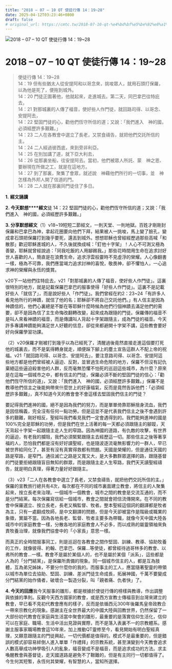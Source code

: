 ```yaml
---
title: "2018 – 07 – 10 QT 使徒行傳 14：19~28"
date: 2025-04-12T03:23:46+0800
draft: false
# original_url: https://cmtc.tw/2018-07-10-qt-%e4%bd%bf%e5%be%92%e8%a1%8c%e5%82%b3-14%ef%bc%9a1928
---
```


![2018 – 07 – 10 QT 使徒行傳 14：19~28](/images/qt.jpg   "2018 – 07 – 10 QT 使徒行傳 14：19~28")

# 2018 – 07 – 10 QT 使徒行傳 14：19~28

> 使徒行傳 14：19~28  
> 14：19 但有些猶太人從安提阿和以哥念來，挑唆眾人，就用石頭打保羅，以為他是死了，便拖到城外。  
> 14：20 門徒正圍著他，他就起來，走進城去。第二天，同巴拿巴往特庇去，  
> 14：21 對那城裏的人傳了福音，使好些人作門徒，就回路司得、以哥念、安提阿去，  
> 14：22 堅固門徒的心，勸他們恆守所信的道；又說：「我們進入　神的國，必須經歷許多艱難。」  
> 14：23 二人在各教會中選立了長老，又禁食禱告，就把他們交託所信的主。  
> 14：24 二人經過彼西底，來到旁非利亞。  
> 14：25 在別加講了道，就下亞大利去，  
> 14：26 從那裏坐船，往安提阿去。當初，他們被眾人所託、蒙　神之恩、要辦現在所做之工，就是在這地方。  
> 14：27 到了那裏，聚集了會眾，就述說　神藉他們所行的一切事，並　神怎樣為外邦人開了信道的門。  
> 14：28 二人就在那裏同門徒住了多日。

**1.** **經文誦讀**

**2. 今天默想****經文**徒 14：22 堅固門徒的心，勸他們恆守所信的道；又說：「我們進入　神的國，必須經歷許多艱難。」

**3. 分享默想經文**（1）v18~19短短二節經文，一則天堂、一則地獄。百姓才剛剛封保羅和巴拿巴為神，拿起花圈要向他們下拜，結果被人一挑唆，馬上變了臉孔，變成拿石頭把保羅打到幾乎要死，還丟到城外。想想耶穌也曾經經歷過那些高喊「和散那」歡迎耶穌進城的人，不久後就換成喊：「釘他十字架」！人心不可測又極為善變，耶穌就曾經說過：「同我吃飯的人用腳踢我。」那些花時間用生命在追求討好世人喜歡的人，簡直是在浪費生命，追求浮雲般霎時不見虛浮的榮耀。人心像翻書一樣，極為不可靠，我們應當竭力追求討神的喜悅，敬畏神，卻不懼怕人，一心追求神的榮耀與永恆的獎賞。

v20下一站他們往特庇去，v21「對那城裏的人傳了福音，使好些人作門徒」。這裏很特別的地方，就是記載保羅巴拿巴的服事使得「好些人作門徒」。這裏不是記載好些人「就信了」，而是說好些人「作門徒」。我們曾經在約2：23~24「有許多人看見他所行的神蹟，就信了他的名；耶穌卻不將自己交託他們。」有人信主是因為神蹟信的，他們心裏總是不斷在等耶穌什麼時候為他們行個神蹟去滿足他們的需要，卻不是因為信了主生命悔改翻轉改變，起來成為跟隨的門徒。保羅傳的福音不是叫人來看神蹟的福音，而是傳講叫人背起十字架跟隨主，成為門徒的福音。今天許多專講神蹟能夠滿足世人好聽的信息，卻從來都避開十字架不講，這些教會要好好向保羅學習功課。

（2）v20保羅才剛被打到幾乎以為已經死了，清醒過後竟然直接走進這個要打死他的城裏去，而不是氣得轉身就走，順便跺下腳上的塵土宣告這群人不配上帝的祝福。v21「就回路司得、以哥念、安提阿去」，要注意路司得、以哥念、安提阿這些地方都是他們曾經被人逼迫、反對，並冒過生命危險的地方，保羅不但沒有記仇棄絕這些逼迫殺害他的人群，反而毫無恐懼不怕死的巡迴這些城市，為什麼？原來是在這每一個城市之中，都有信主的門徒，保羅必須不斷的堅固門徒的信心：「勸他們恆守所信的道」，又說：「我們進入　神的國，必須經歷許多艱難。」保羅不是教導他們信主之後能夠帶來什麼世上的好康福氣，反而是竟然告訴他們：「必須經歷許多艱難」，真不知道今天的教會會不會這樣去堅固我們信主的門徒？

要記得我們進神的國，絕不是因為我們的努力，而是單單倚靠耶穌捨身流血，我們是因信稱義，完全沒有任何一點功勞。但是這並不是代表我們信主之後不會遇到許多的艱難，剛好相反，聖經叫我們看見我們一定會遇得到的。我們能夠進神的國是100%完全是耶穌的功勞，但是我們在世上活著的每一天都必須跟隨主的腳蹤，天天背起十字架一起跟隨主走人生的窄路。因為神國的道路，有仇敵的攻擊，有世界的逼迫，有老我的攔阻，我們必須緊緊跟隨主去經歷這一切。那些信主之後等著享福的人，恐怕我們都是沒有好好讀聖經，也是隨波逐流毫無影響力的一群人，早已被世界給同化了，甚至有沒有真實得救都有問題。天國是榮耀的，但是通往天國的路是窄路，是窄門。通往滅亡之路是又寬又大，是大多數群眾選擇的路，跟隨基督的門徒要拒絕跟隨盲目無知的群眾，而是跟隨主走人生窄路，我們天天讀聖經禱告，就是明白真理，得著力量好好跟隨主。

（3）v23「二人在各教會中選立了長老，又禁食禱告，就把他們交託所信的主。」保羅的宣教旅行總共有4次，每次都在不同的城市裏面建立教會，將信主的人聚集起來，按立長老來治理。一個城市一個教會，城市之間的教會是交流互通的，而不是分門結黨。每次保羅寫信給一個城市，教會之間就會把信流傳開來。在不同的教會中保羅選立、按立長老，長老又稱監督、牧者。整本聖經這個詞的翻譯都是牧者為主，只有一處翻成牧師，是中文翻譯的問題，但是今天卻被當作是階級或職業的象徵，實屬不當。因為各地長老、監督、牧者主要多為帶職，就像今天中國大陸各城市中的家庭教會一樣，分散各地的家庭教會人不必多，而以成熟的屬靈領袖來負責牧養治理，就像我們協會中的「小家長」意思一樣。

而真正的全時間服事同工，則是巡迴在各教會之間作堅固、訓練、教導、協助牧養的工作，就像彼得、約翰、巴拿巴、保羅…等使徒，都曾經待過哥林多的教會、以弗所的教會…一樣。教會不是屬於某個人的，也不是屬於某個「派系」，這些都是人為的「分門結黨」，是保羅所責備的現象。同一個城市信主的人，都是互為肢體，互為弟兄姊妹，不要分什麼你的我的。而服事主的工人，應當隨著聖靈的帶領以城市為單位去協助、堅固、訓練、差派門徒生命成長，拓展神國，千萬不要變成分門結黨的始作俑者，破壞合一製造分裂，叫「親者痛、仇者快」了。

**4. 今天的回應**我今天服事的雛形，都是根據於使徒行傳的榜樣與教導，作出調整與依據的準則。反觀今天西方國家的教會，或是西方宣教士傳福音到台灣來建立的教會，早已看不見初代教會應有的樣子，反而是依循西元300年後羅馬皇帝政教合一帶來宗教化的現象。感謝主在全世界最大的中國大陸與回教世界，仍然保留了一大部份初代教會在家庭與生活當中聚會的雛形，最重要的是落實信仰生活化，信仰可以在家庭、職場、生活中活出見證與實際，而不是落入表裏不一的宗教體系。感謝主服事家職場教會這10年來，加上推動QT靈修至今，看見開始有明白聖經真理，又願意跟隨主的門徒興起，一切代價都是值得的。模式不是最重要的，但是錯誤的模式卻容易絆倒人進入單單「作禮拜」的宗教系統，甚至演變到今天教會追求人數高舉成功神學吸引人的亂象，福音變成不是福音，而是追求成功的方法。求主喚醒教會與基督徒，走天國道路是避免不了鞎難的，但是有主同行一切都值得了。今生何其短暫，永恆何其榮耀，有智慧的人，當知所選擇。
